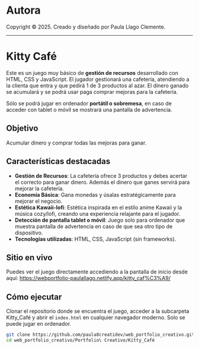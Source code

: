 # Autora

Copyright © 2025. Creado y diseñado por Paula Llago Clemente.

---

# Kitty Café

Este es un juego muy básico de **gestión de recursos** desarrollado con HTML, CSS y JavaScript. El jugador gestionará una cafetería, atendiendo a la clienta que entra y que pedirá 1 de 3 productos al azar. El dinero ganado se acumulará y se podrá usar paga comprar mejoras para la cafetería. 

Sólo se podrá jugar en ordenador **portátil o sobremesa**, en caso de acceder con tablet o móvil se mostrará una pantalla de advertencia.

## Objetivo

Acumular dinero y comprar todas las mejoras para ganar.

## Características destacadas

- **Gestión de Recursos**: La cafetería ofrece 3 productos y debes acertar el correcto para ganar dinero. Además el dinero que ganes servirá para mejorar la cafetería.
- **Economía Básica**: Gana monedas y úsalas estratégicamente para mejorar el negocio.
- **Estética Kawaii-lofi**: Estética inspirada en el estilo anime Kawaii y la música cozy/lofi, creando una experiencia relajante para el jugador.
- **Detección de pantalla tablet o móvil**: Juego solo para ordenador que muestra pantalla de advertencia en caso de que sea otro tipo de dispositivo.
- **Tecnologías utilizadas**: HTML, CSS, JavaScript (sin frameworks).

## Sitio en vivo

Puedes ver el juego directamente accediendo a la pantalla de inicio desde aquí: https://webportfolio-paulallago.netlify.app/kitty_caf%C3%A9/

## Cómo ejecutar

Clonar el repositorio donde se encuentra el juego, acceder a la subcarpeta Kitty_Café y abrir el `index.html` en cualquier navegador moderno. Solo se puede jugar en ordenador.

   ```bash
   git clone https://github.com/paula8creatidev/web_portfolio_creativo.git
   cd web_portfolio_creativo/Portfolio\ Creativo/Kitty_Café
